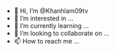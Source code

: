 - 👋 Hi, I’m @Khanhlam09tv
- 👀 I’m interested in ...
- 🌱 I’m currently learning ...
- 💞️ I’m looking to collaborate on ...
- 📫 How to reach me ...

<!---
Khanhlam09tv/Khanhlam09tv is a ✨ special ✨ repository because its `README.md` (this file) appears on your GitHub profile.
You can click the Preview link to take a look at your changes.
--->
